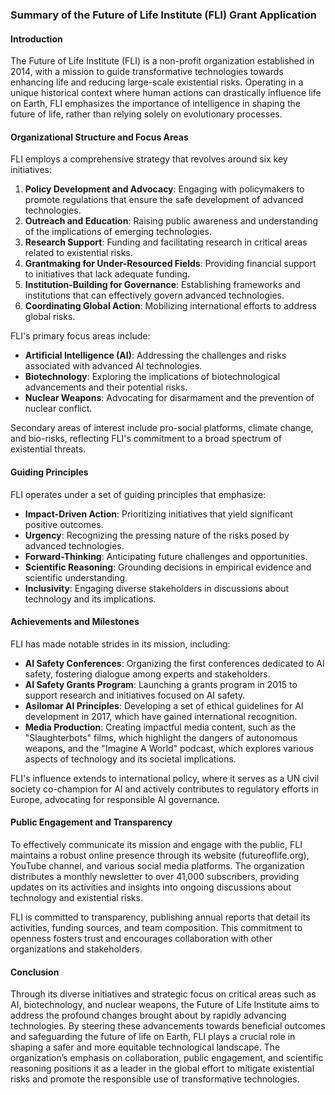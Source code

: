 ### Summary of the Future of Life Institute (FLI) Grant Application

#### Introduction

The Future of Life Institute (FLI) is a non-profit organization established in 2014, with a mission to guide transformative technologies towards enhancing life and reducing large-scale existential risks. Operating in a unique historical context where human actions can drastically influence life on Earth, FLI emphasizes the importance of intelligence in shaping the future of life, rather than relying solely on evolutionary processes.

#### Organizational Structure and Focus Areas

FLI employs a comprehensive strategy that revolves around six key initiatives:

1. **Policy Development and Advocacy**: Engaging with policymakers to promote regulations that ensure the safe development of advanced technologies.
2. **Outreach and Education**: Raising public awareness and understanding of the implications of emerging technologies.
3. **Research Support**: Funding and facilitating research in critical areas related to existential risks.
4. **Grantmaking for Under-Resourced Fields**: Providing financial support to initiatives that lack adequate funding.
5. **Institution-Building for Governance**: Establishing frameworks and institutions that can effectively govern advanced technologies.
6. **Coordinating Global Action**: Mobilizing international efforts to address global risks.

FLI's primary focus areas include:

- **Artificial Intelligence (AI)**: Addressing the challenges and risks associated with advanced AI technologies.
- **Biotechnology**: Exploring the implications of biotechnological advancements and their potential risks.
- **Nuclear Weapons**: Advocating for disarmament and the prevention of nuclear conflict.

Secondary areas of interest include pro-social platforms, climate change, and bio-risks, reflecting FLI's commitment to a broad spectrum of existential threats.

#### Guiding Principles

FLI operates under a set of guiding principles that emphasize:

- **Impact-Driven Action**: Prioritizing initiatives that yield significant positive outcomes.
- **Urgency**: Recognizing the pressing nature of the risks posed by advanced technologies.
- **Forward-Thinking**: Anticipating future challenges and opportunities.
- **Scientific Reasoning**: Grounding decisions in empirical evidence and scientific understanding.
- **Inclusivity**: Engaging diverse stakeholders in discussions about technology and its implications.

#### Achievements and Milestones

FLI has made notable strides in its mission, including:

- **AI Safety Conferences**: Organizing the first conferences dedicated to AI safety, fostering dialogue among experts and stakeholders.
- **AI Safety Grants Program**: Launching a grants program in 2015 to support research and initiatives focused on AI safety.
- **Asilomar AI Principles**: Developing a set of ethical guidelines for AI development in 2017, which have gained international recognition.
- **Media Production**: Creating impactful media content, such as the "Slaughterbots" films, which highlight the dangers of autonomous weapons, and the "Imagine A World" podcast, which explores various aspects of technology and its societal implications.

FLI's influence extends to international policy, where it serves as a UN civil society co-champion for AI and actively contributes to regulatory efforts in Europe, advocating for responsible AI governance.

#### Public Engagement and Transparency

To effectively communicate its mission and engage with the public, FLI maintains a robust online presence through its website (futureoflife.org), YouTube channel, and various social media platforms. The organization distributes a monthly newsletter to over 41,000 subscribers, providing updates on its activities and insights into ongoing discussions about technology and existential risks.

FLI is committed to transparency, publishing annual reports that detail its activities, funding sources, and team composition. This commitment to openness fosters trust and encourages collaboration with other organizations and stakeholders.

#### Conclusion

Through its diverse initiatives and strategic focus on critical areas such as AI, biotechnology, and nuclear weapons, the Future of Life Institute aims to address the profound changes brought about by rapidly advancing technologies. By steering these advancements towards beneficial outcomes and safeguarding the future of life on Earth, FLI plays a crucial role in shaping a safer and more equitable technological landscape. The organization’s emphasis on collaboration, public engagement, and scientific reasoning positions it as a leader in the global effort to mitigate existential risks and promote the responsible use of transformative technologies.